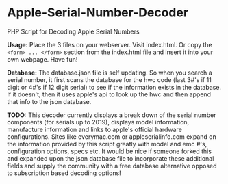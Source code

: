 # Apple-Serial-Number-Decoder
PHP Script for Decoding Apple Serial Numbers

__Usage:__
Place the 3 files on your webserver. Visit index.html. Or copy the `<form> ... </form>` section from the index.html file and insert it into your own webpage. Have fun!

__Database:__
The database.json file is self updating. So when you search a serial number, it first scans the database for the hwc code (last 3#'s if 11 digit or 4#'s if 12 digit serial) to see if the information exists in the database. If it doesn't, then it uses apple's api to look up the hwc and then append that info to the json database.

__TODO:__
This decoder currently displays a break down of the serial number components (for serials up to 2019), displays model information, manufacture information and links to apple's official hardware configurations. Sites like everymac.com or appleserialinfo.com expand on the information provided by this script greatly with model and emc #'s, configuration options, specs etc. It would be nice if someone forked this and expanded upon the json database file to incorporate these additional fields and supply the community with a free database alternative opposed to subscription based decoding options!
